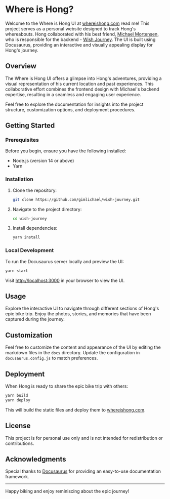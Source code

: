 # Where is Hong?

Welcome to the Where is Hong UI at [whereishong.com](https://whereishong.com) read me! This project serves as a personal website designed to track Hong's whereabouts. Hong collaborated with his best friend, [Michael Mortensen](https://github.com/gimlichael), who is responsible for the backend - [Wish Journey](https://github.com/gimlichael/wish-journey). The UI is built using Docusaurus, providing an interactive and visually appealing display for Hong's journey.

## Overview

The Where is Hong UI offers a glimpse into Hong's adventures, providing a visual representation of his current location and past experiences. This collaborative effort combines the frontend design with Michael's backend expertise, resulting in a seamless and engaging user experience.

Feel free to explore the documentation for insights into the project structure, customization options, and deployment procedures.



## Getting Started

### Prerequisites

Before you begin, ensure you have the following installed:

- Node.js (version 14 or above)
- Yarn

### Installation

1. Clone the repository:

    ```bash
    git clone https://github.com/gimlichael/wish-journey.git
    ```

2. Navigate to the project directory:

    ```bash
    cd wish-journey
    ```

3. Install dependencies:

    ```bash
    yarn install
    ```

### Local Development

To run the Docusaurus server locally and preview the UI:

```bash
yarn start
```

Visit [http://localhost:3000](http://localhost:3000) in your browser to view the UI.

## Usage

Explore the interactive UI to navigate through different sections of Hong's epic bike trip. Enjoy the photos, stories, and memories that have been captured during the journey.

## Customization

Feel free to customize the content and appearance of the UI by editing the markdown files in the `docs` directory. Update the configuration in `docusaurus.config.js` to match preferences.

## Deployment

When Hong is ready to share the epic bike trip with others:

```bash
yarn build
yarn deploy
```

This will build the static files and deploy them to [whereishong.com](https://whereishong.com).

## License

This project is for personal use only and is not intended for redistribution or contributions.

## Acknowledgments

Special thanks to [Docusaurus](https://docusaurus.io/) for providing an easy-to-use documentation framework.

---

Happy biking and enjoy reminiscing about the epic journey!
